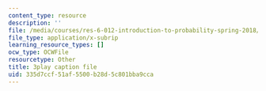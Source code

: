 ```yaml
---
content_type: resource
description: ''
file: /media/courses/res-6-012-introduction-to-probability-spring-2018/335d7ccf51af5500b28d5c801bba9cca_SgM16HNeC3o.vtt
file_type: application/x-subrip
learning_resource_types: []
ocw_type: OCWFile
resourcetype: Other
title: 3play caption file
uid: 335d7ccf-51af-5500-b28d-5c801bba9cca
---
```


